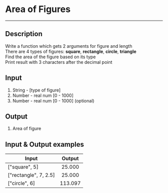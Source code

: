 # Area of Figures
---

## Description
Write a function which gets 2 arguments for figure and length  
There are 4 types of figures: **square**, **rectangle**, **circle**, **triangle**  
Find the area of the figure based on its type  
Print result with 3 characters after the decimal point

## Input
1. String - [type of figure]
2. Number - real num [0 - 1000]
3. Number - real num [0 - 1000] (optional)

## Output
1. Area of figure

## Input & Output examples

|          Input          |  Output  |
| ----------------------- | :------: |
|      ["square", 5]      |  25.000  |
|  ["rectangle", 7, 2.5]  |  25.000  |
|      ["circle", 6]      |  113.097 |
